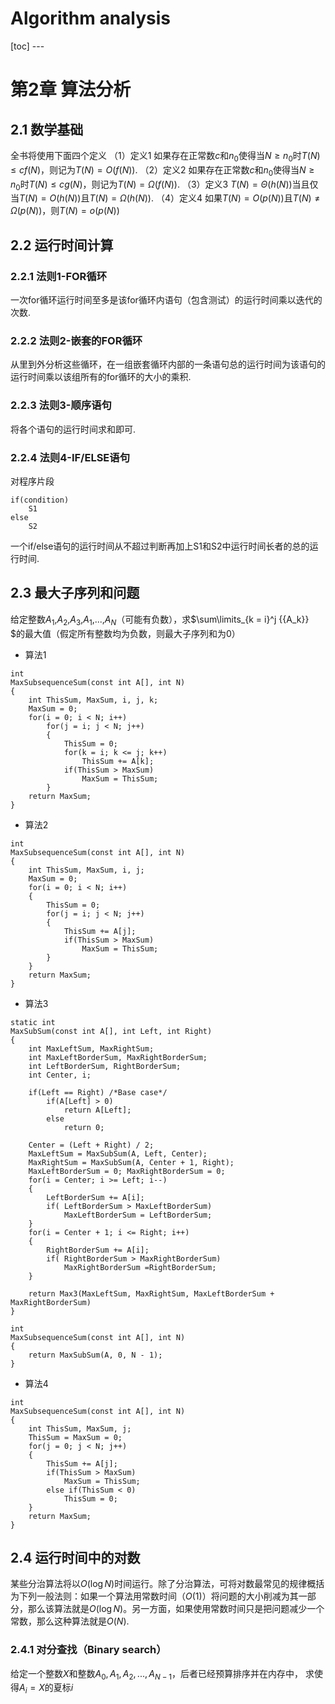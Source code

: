 <h1>Algorithm analysis</h1>
[toc]   
---

# 第2章 算法分析
## 2.1 数学基础
全书将使用下面四个定义 
（1）定义1
如果存在正常数$c$和$n_0$使得当$N \geqslant {n_0}$时$T\left( N \right) \leqslant cf\left( N \right)$，则记为$T\left( N \right) = O\left( {f\left( N \right)} \right)$.
（2）定义2
如果存在正常数$c$和$n_0$使得当$N \geqslant {n_0}$时$T\left( N \right) \leqslant cg\left( N \right)$，则记为$T\left( N \right) = \Omega \left( {f\left( N \right)} \right)$.
（3）定义3
$T\left( N \right) = \Theta \left( {h\left( N \right)} \right)$当且仅当$T\left( N \right) = O\left( {h\left( N \right)} \right)$且$T\left( N \right) = \Omega \left( {h\left( N \right)} \right)$.
（4）定义4
如果$T\left( N \right) = O\left( {p\left( N \right)} \right)$且$T\left( N \right) \ne \Omega \left( {p\left( N \right)} \right)$，则$T\left( N \right) = o\left( {p\left( N \right)} \right)$
## 2.2 运行时间计算
### 2.2.1 法则1-FOR循环
一次for循环运行时间至多是该for循环内语句（包含测试）的运行时间乘以迭代的次数.
### 2.2.2 法则2-嵌套的FOR循环
从里到外分析这些循环，在一组嵌套循环内部的一条语句总的运行时间为该语句的运行时间乘以该组所有的for循环的大小的乘积.
### 2.2.3 法则3-顺序语句
将各个语句的运行时间求和即可.
### 2.2.4 法则4-IF/ELSE语句
对程序片段
```
if(condition)
    S1
else
    S2
```
一个if/else语句的运行时间从不超过判断再加上S1和S2中运行时间长者的总的运行时间.
## 2.3 最大子序列和问题
给定整数$A_1$,$A_2$,$A_3$,$A_1$,...,$A_N$（可能有负数），求$\sum\limits_{k = i}^j {{A_k}} $的最大值（假定所有整数均为负数，则最大子序列和为0）
* 算法1
```
int
MaxSubsequenceSum(const int A[], int N)
{    
    int ThisSum, MaxSum, i, j, k;
    MaxSum = 0;
    for(i = 0; i < N; i++)
        for(j = i; j < N; j++)
        {
            ThisSum = 0;
            for(k = i; k <= j; k++)
                ThisSum += A[k];
            if(ThisSum > MaxSum)
                MaxSum = ThisSum;
        }
    return MaxSum;
}
```
* 算法2
```
int
MaxSubsequenceSum(const int A[], int N)
{
    int ThisSum, MaxSum, i, j;
    MaxSum = 0;
    for(i = 0; i < N; i++)
    {
        ThisSum = 0;
        for(j = i; j < N; j++)
        {
            ThisSum += A[j];
            if(ThisSum > MaxSum)
                MaxSum = ThisSum;
        }
    }
    return MaxSum;    
}
```
* 算法3
```
static int
MaxSubSum(const int A[], int Left, int Right)
{
    int MaxLeftSum, MaxRightSum;
    int MaxLeftBorderSum, MaxRightBorderSum;
    int LeftBorderSum, RightBorderSum;
    int Center, i;

    if(Left == Right) /*Base case*/
        if(A[Left] > 0)
            return A[Left];
        else
            return 0;
    
    Center = (Left + Right) / 2;
    MaxLeftSum = MaxSubSum(A, Left, Center);
    MaxRightSum = MaxSubSum(A, Center + 1, Right);
    MaxLeftBorderSum = 0; MaxRightBorderSum = 0;
    for(i = Center; i >= Left; i--)
    {
        LeftBorderSum += A[i];
        if( LeftBorderSum > MaxLeftBorderSum)
            MaxLeftBorderSum = LeftBorderSum;
    }
    for(i = Center + 1; i <= Right; i++)
    {
        RightBorderSum += A[i];
        if( RightBorderSum > MaxRightBorderSum)
            MaxRightBorderSum =RightBorderSum;
    }

    return Max3(MaxLeftSum, MaxRightSum, MaxLeftBorderSum + MaxRightBorderSum)
}

int
MaxSubsequenceSum(const int A[], int N)
{
    return MaxSubSum(A, 0, N - 1);    
}
```
* 算法4
```
int
MaxSubsequenceSum(const int A[], int N)
{
    int ThisSum, MaxSum, j;
    ThisSum = MaxSum = 0;
    for(j = 0; j < N; j++)
    {
        ThisSum += A[j];
        if(ThisSum > MaxSum)
            MaxSum = ThisSum;
        else if(ThisSum < 0)
            ThisSum = 0;
    }    
    return MaxSum;
}
```
## 2.4 运行时间中的对数
某些分治算法将以$O\left( {\log N} \right)$时间运行。除了分治算法，可将对数最常见的规律概括为下列一般法则：如果一个算法用常数时间（$O\left( 1 \right)$）将问题的大小削减为其一部分，那么该算法就是$O\left( {\log N} \right)$。另一方面，如果使用常数时间只是把问题减少一个常数，那么这种算法就是$O\left( N \right)$.
### 2.4.1 对分查找（Binary search）
给定一个整数$X$和整数$A_0,A_1,A_2,...,A_{N-1}$，后者已经预算排序并在内存中， 求使得$A_i=X$的夏标$i$

